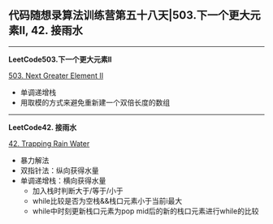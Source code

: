 ## **代码随想录算法训练营第五十八天|503.下一个更大元素II, 42. 接雨水**
<hr/>

**LeetCode503.下一个更大元素II**

[503. Next Greater Element II](https://leetcode.cn/problems/next-greater-element-ii/description/)

- 单调递增栈
- 用取模的方式来避免重新建一个双倍长度的数组

<hr/>

**LeetCode42. 接雨水**

[42. Trapping Rain Water](https://leetcode.cn/problems/trapping-rain-water/description/)

- 暴力解法
- 双指针法：纵向获得水量
- 单调递增栈：横向获得水量
  - 加入栈时判断大于/等于/小于
  - while比较是否为空栈&&栈口元素小于当前i最大
  - while中时刻更新栈口元素为pop mid后的新的栈口元素进行while的比较